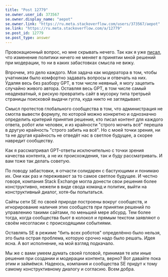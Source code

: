 ```yaml
---
title: "Post 12779"
se.owner.user_id: 373567
se.owner.display_name: "aepot"
se.owner.link: "https://ru.meta.stackoverflow.com/users/373567/aepot"
se.link: "https://ru.meta.stackoverflow.com/a/12779"
se.post_id: 12779
se.post_type: answer
---
```

<p>Провокационный вопрос, но мне скрывать нечего. Так как я уже <a href="https://ru.meta.stackoverflow.com/a/12759/373567">писал</a>, что изменение политики ничего не меняет в принятии мной решений при модерации, то ни в каких забастовках смысла не вижу.</p>
<p>Впрочем, это дело каждого. Моя задача как модератора в том, чтобы учатникам было комфортно задавать вопросы и отвечать на них. Удаляя весь без разбору GPT, в том числе неявный, я могу зацепить случайно живого автора. Оставляя весь GPT, в том числе самый неадекватный, я рискую превратить сайт в мусорку типа третрьей страницы поисковой выдачи гугла, куда никто не заглядывает.</p>
<p>Смысл протестов глобального сообщества в том, что администрация не смогла вывести формулу, по которой можно конкретно и однозначно определить критерий принятия решения, кто писал контент для каждого ответа, робот или человек, и из крайности &quot;строго мочить всё&quot; перешла в другую крайность &quot;строго забить на всё&quot;. Но с моей точки зрения, ни та не другая крайность не отведёт нас в светлое будущее, а скорее навредит сообществу.</p>
<p>Как я рассматривал GPT-ответы исключительно с точки зрения качества контента, а не их происхождения, так и буду рассматривать. И вам тоже так делать советую.</p>
<p>По поводу забастовки, я отчасти солидарен с бастующими и понимаю их. Они как раз и переживают за то самое светлое будущее. И честно говоря, компания Stack Exchange могла донести свои решения более конструктивно, нежели в виде свода команд и политик, выйти на конструктивный диалог, хотя-бы попытаться.</p>
<p>Сайты сети SE по своей природе построены вокруг сообществ, и игнорирование наличия этих сообществ при принятии решений по управлению такими сайтами, по меньшей мере абсурд. Тем более тогда, когда сообщества бьют в колокол и прямым текстом заявляют о своём несогласии с происходящими событиями.</p>
<p>Оставлять SE в режиме &quot;бить всех роботов&quot; определённо было нельзя, это была острая проблема, которую срочно надо было решать. Идея ясна. А вот исполнение, на мой взгляд подкачало.</p>
<p>Мы же с вами умеем думать своей головой, принимая те или иные решения при создании и модерации контента, верно? Вот давайте пока этим и займёмся. Надеюсь, компания и сообщества SE придут к тому самому конструктивному диалогу и согласию. Всем добра.</p>
